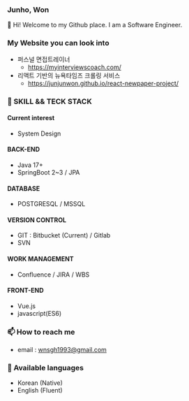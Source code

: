 ### Junho, Won
👋   Hi! Welcome to my Github place. I am a Software Engineer.

### My Website you can look into
- 퍼스널 면접트레이너
  - https://myinterviewscoach.com/
- 리액트 기반의 뉴욕타임즈 크롤링 서비스
  - https://junjunwon.github.io/react-newpaper-project/

### 🔭   SKILL && TECK STACK
#### Current interest 
- System Design
#### BACK-END
- Java 17+
- SpringBoot 2~3 / JPA 
#### DATABASE
- POSTGRESQL / MSSQL
#### VERSION CONTROL
- GIT : Bitbucket (Current) / Gitlab
- SVN
#### WORK MANAGEMENT
- Confluence / JIRA / WBS
#### FRONT-END
- Vue.js
- javascript(ES6)


### 📫   How to reach me
- email : [wnsgh1993@gmail.com](mailto:wnsgh1993@gmail.com)

### 💬  Available languages 
- Korean (Native)
- English (Fluent)


<!--
**junjunwon/junjunwon** is a ✨ _special_ ✨ repository because its `README.md` (this file) appears on your GitHub profile.

Here are some ideas to get you started:

- 🔭 I’m currently working on ...
- 🌱 I’m currently learning ...
- 👯 I’m looking to collaborate on ...
- 🤔 I’m looking for help with ...
- 💬 Ask me about ...
- 📫 How to reach me: ...
- 😄 Pronouns: ...
- ⚡ Fun fact: ...
-->
